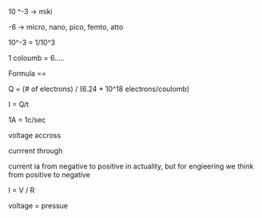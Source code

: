 10 ^-3 -> miki

-6 -> micro, nano, pico, femto, atto

10^-3 = 1/10^3


1 coloumb = 6.....

Formula ==

Q = (# of electrons) / (6.24 * 10^18 electrons/coulomb)

I = Q/t

1A = 1c/sec

voltage accross

currrent through

current ia from negative to positive in actuality, but for engieering we think from positive to negative

I = V / R

voltage = pressue




